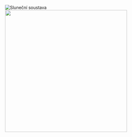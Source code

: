 ![Sluneční soustava](https://media1.giphy.com/media/jjeLnz2QFQzUmeQkZG/giphy.gif?cid=790b7611d45834659182a2e217f8c2a6cbe5a5a5ab6cfd5a&rid=giphy.gif&ct=g)
<img src="[https://media.giphy.com/media/vFKqnCdLPNOKc/giphy.gif](https://media1.giphy.com/media/jjeLnz2QFQzUmeQkZG/giphy.gif?cid=790b7611d45834659182a2e217f8c2a6cbe5a5a5ab6cfd5a&rid=giphy.gif&ct=g)" width="400" height="400" />
